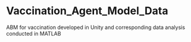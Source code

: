 # Vaccination_Agent_Model_Data
ABM for vaccination developed in Unity and corresponding data analysis conducted in MATLAB

